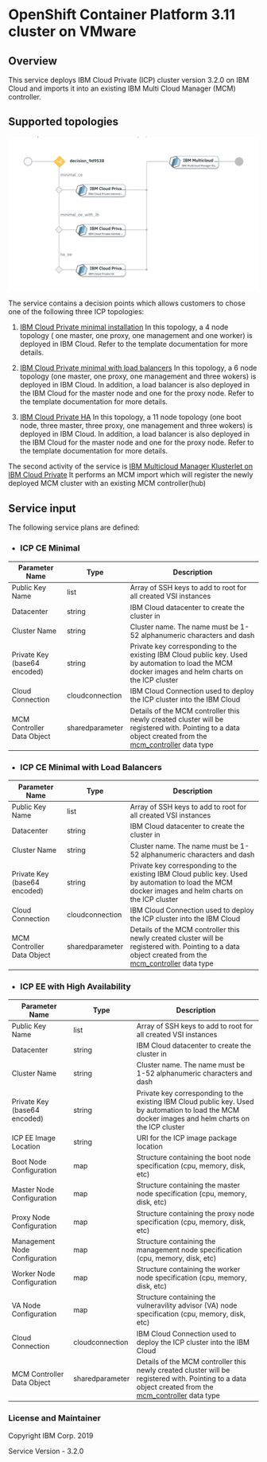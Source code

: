 # OpenShift Container Platform 3.11 cluster on VMware 

## Overview
This service deploys IBM Cloud Private (ICP) cluster version 3.2.0 on IBM Cloud and imports it into an existing IBM Multi Cloud Manager (MCM) controller.


## Supported topologies
![alt text](./ICPonIBMCloud.jpg)

The service contains a decision points which allows customers to chose one of the following three ICP topologies: 
1. [IBM Cloud Private minimal installation](https://github.com/IBM-CAMHub-Open/template_icp_ibmcloud/tree/3.2.0/templates/icp-ce-minimal) In this topology, a 4 node topology ( one master, one proxy, one management and one worker) is deployed in IBM Cloud. Refer to the template documentation for more details.

2. [IBM Cloud Private minimal with load balancers](https://github.com/IBM-CAMHub-Open/template_icp_ibmcloud/tree/3.2.0/templates/icp-ce-with-loadbalancers) In this topology, a 6 node topology (one master, one proxy, one management and three wokers) is deployed in IBM Cloud. In addition, a load balancer is also deployed in the IBM Cloud for the master node and one for the proxy node. Refer to the template documentation for more details.


3. [IBM Cloud Private HA](https://github.com/IBM-CAMHub-Open/template_icp_ibmcloud/tree/3.2.0/templates/icp-ee)
In this topology, a 11 node topology (one boot node, three master, three proxy, one management and three wokers) is deployed in IBM Cloud. In addition, a load balancer is also deployed in the IBM Cloud for the master node and one for the proxy node. Refer to the template documentation for more details.

The second activity of the service is [IBM Multicloud Manager Klusterlet on IBM Cloud Private](https://github.com/IBM-CAMHub-Open/template_mcm_install/tree/3.2.0/ICP/terraform) It performs an MCM import which will register the newly deployed MCM cluster with an existing MCM controller(hub) 


## Service input
The following service plans are defined:
 - ### ICP CE Minimal

| Parameter Name | Type | Description |
| ----- | ----------| ----- |
| Public Key Name | list | Array of SSH keys to add to root for all created VSI instances|
| Datacenter|string|IBM Cloud datacenter to create the cluster in|
| Cluster Name|string|Cluster name. The name must be 1-52 alphanumeric characters and dash|
| Private Key (base64 encoded)|string|Private key corresponding to the existing IBM Cloud public key. Used by automation to load the MCM docker images and helm charts on the ICP cluster|
| Cloud Connection|cloudconnection|IBM Cloud Connection used to deploy the ICP cluster into the IBM Cloud|
| MCM Controller Data Object|sharedparameter|Details of the MCM controller this newly created cluster will be registered with. Pointing to a data object created from the [mcm_controller](https://github.com/IBM-CAMHub-Open/template_cam_common/blob/3.2.1/common/datatypes/mcm_controller.json) data type|


 - ### ICP CE Minimal with Load Balancers
 | Parameter Name | Type | Description |
| ----- | ----------| ----- |
| Public Key Name | list | Array of SSH keys to add to root for all created VSI instances|
| Datacenter|string|IBM Cloud datacenter to create the cluster in|
| Cluster Name|string|Cluster name. The name must be 1-52 alphanumeric characters and dash|
| Private Key (base64 encoded)|string|Private key corresponding to the existing IBM Cloud public key. Used by automation to load the MCM docker images and helm charts on the ICP cluster|
| Cloud Connection|cloudconnection|IBM Cloud Connection used to deploy the ICP cluster into the IBM Cloud|
| MCM Controller Data Object|sharedparameter|Details of the MCM controller this newly created cluster will be registered with. Pointing to a data object created from the [mcm_controller](https://github.com/IBM-CAMHub-Open/template_cam_common/blob/3.2.1/common/datatypes/mcm_controller.json) data type|


 - ### ICP EE with High Availability
| Parameter Name | Type | Description |
| ----- | ----------| ----- |
| Public Key Name | list | Array of SSH keys to add to root for all created VSI instances|
| Datacenter|string|IBM Cloud datacenter to create the cluster in|
| Cluster Name|string|Cluster name. The name must be 1-52 alphanumeric characters and dash|
| Private Key (base64 encoded)|string|Private key corresponding to the existing IBM Cloud public key. Used by automation to load the MCM docker images and helm charts on the ICP cluster|
| ICP EE Image Location|string|URI for the ICP image package location|
| Boot Node Configuration|map|Structure containing the boot node specification (cpu, memory, disk, etc)|
| Master Node Configuration|map|Structure containing the master node specification (cpu, memory, disk, etc)|
| Proxy Node Configuration|map|Structure containing the proxy node specification (cpu, memory, disk, etc)|
| Management Node Configuration|map|Structure containing the management node specification (cpu, memory, disk, etc)|
| Worker Node Configuration|map|Structure containing the worker node specification (cpu, memory, disk, etc)|
| VA Node Configuration|map|Structure containing the vulneravility advisor (VA) node specification (cpu, memory, disk, etc)|
| Cloud Connection|cloudconnection|IBM Cloud Connection used to deploy the ICP cluster into the IBM Cloud|
| MCM Controller Data Object|sharedparameter|Details of the MCM controller this newly created cluster will be registered with. Pointing to a data object created from the [mcm_controller](https://github.com/IBM-CAMHub-Open/template_cam_common/blob/3.2.1/common/datatypes/mcm_controller.json) data type|



### License and Maintainer

Copyright IBM Corp. 2019

Service Version - 3.2.0  